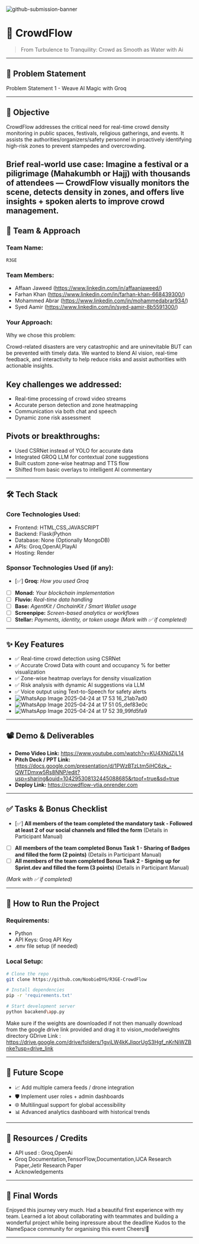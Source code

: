 ![github-submission-banner](https://github.com/user-attachments/assets/a1493b84-e4e2-456e-a791-ce35ee2bcf2f)

# 🚀 CrowdFlow

> From Turbulence to Tranquility: Crowd as Smooth as Water with Ai

---

## 📌 Problem Statement

Problem Statement 1 - Weave AI Magic with Groq

---

## 🎯 Objective

CrowdFlow addresses the critical need for real-time crowd density monitoring in public spaces, festivals, religious gatherings, and events. It assists the authorities/organizers/safety personnel in proactively identifying high-risk zones to prevent stampedes and overcrowding.

Brief real-world use case:
Imagine a festival or a piligrimage (Mahakumbh or Hajj) with thousands of attendees — CrowdFlow visually monitors the scene, detects density in zones, and offers live insights + spoken alerts to improve crowd management.
---

## 🧠 Team & Approach

### Team Name:  
`R3GE`

### Team Members:  
- Affaan Jaweed (https://www.linkedin.com/in/affaanjaweed/) 
- Farhan Khan (https://www.linkedin.com/in/farhan-khan-668439300/)
- Mohammed Abrar (https://www.linkedin.com/in/mohammedabrar934/)
- Syed Aamir (https://www.linkedin.com/in/syed-aamir-8b5591300/)

### Your Approach:  
Why we chose this problem:  

Crowd-related disasters are very catastrophic and are uninevitable BUT can be prevented with timely data. We wanted to blend AI vision, real-time feedback, and interactivity to help reduce risks and assist authorities with actionable insights.

## Key challenges we addressed:

- Real-time processing of crowd video streams
- Accurate person detection and zone heatmapping
- Communication via both chat and speech
- Dynamic zone risk assessment

## Pivots or breakthroughs:

- Used CSRNet instead of YOLO for accurate data
- Integrated GROQ LLM for contextual zone suggestions
- Built custom zone-wise heatmap and TTS flow
- Shifted from basic overlays to intelligent AI commentary

---

## 🛠️ Tech Stack

### Core Technologies Used:
- Frontend: HTML,CSS,JAVASCRIPT
- Backend: Flask(Python
- Database: None (Optionally MongoDB)
- APIs: Groq,OpenAI,PlayAI
- Hosting: Render

### Sponsor Technologies Used (if any):
- [✅] **Groq:** _How you used Groq_  
- [ ] **Monad:** _Your blockchain implementation_  
- [ ] **Fluvio:** _Real-time data handling_  
- [ ] **Base:** _AgentKit / OnchainKit / Smart Wallet usage_  
- [ ] **Screenpipe:** _Screen-based analytics or workflows_  
- [ ] **Stellar:** _Payments, identity, or token usage_
*(Mark with ✅ if completed)*
---

## ✨ Key Features
* ✅ Real-time crowd detection using CSRNet
* ✅ Accurate Crowd Data with count and occupancy % for better visualization
* ✅ Zone-wise heatmap overlays for density visualization
* ✅ Risk analysis with dynamic AI suggestions via LLM
* ✅ Voice output using Text-to-Speech for safety alerts
* ![WhatsApp Image 2025-04-24 at 17 53 16_21ab7ad0](https://github.com/user-attachments/assets/26c5b697-08c1-429c-90fe-95dd619ecbcf)
* ![WhatsApp Image 2025-04-24 at 17 51 05_def83e0c](https://github.com/user-attachments/assets/7a242363-d6ac-41a8-9e10-4b6cba9ecc2e)
* ![WhatsApp Image 2025-04-24 at 17 52 39_99fd5fa9](https://github.com/user-attachments/assets/ba1cc6fd-d405-4436-b2db-70f1a77e43bf)



---

## 📽️ Demo & Deliverables

- **Demo Video Link:** https://www.youtube.com/watch?v=KU4XNdZjL14  
- **Pitch Deck / PPT Link:** https://docs.google.com/presentation/d/1PWzBTzLtm5iHC6zk_-QWTDmxw5Rs8NNP/edit?usp=sharing&ouid=104295308132445088685&rtpof=true&sd=true
- **Deploy Link:** https://crowdflow-vtia.onrender.com

---

## ✅ Tasks & Bonus Checklist

- [✅] **All members of the team completed the mandatory task - Followed at least 2 of our social channels and filled the form** (Details in Participant Manual)  
- [ ] **All members of the team completed Bonus Task 1 - Sharing of Badges and filled the form (2 points)**  (Details in Participant Manual)
- [ ] **All members of the team completed Bonus Task 2 - Signing up for Sprint.dev and filled the form (3 points)**  (Details in Participant Manual)

*(Mark with ✅ if completed)*

---

## 🧪 How to Run the Project

### Requirements:
- Python
- API Keys: Groq API Key
- .env file setup (if needed)

### Local Setup:
```bash
# Clone the repo
git clone https://github.com/NoobieDYG/R3GE-CrowdFlow

# Install dependencies
pip -r 'requirements.txt'

# Start development server
python bacakend\app.py
```
Make sure if the weights are downloaded if not then manually download from the google drive link provided and drag it to vision_model\weights directory
GDrive Link : https://drive.google.com/drive/folders/1gvjLW4kKJlqorUgS3Hgf_nKrNiWZBnke?usp=drive_link

---

## 🧬 Future Scope

* 📈 Add multiple camera feeds / drone integration
* 🛡️ Implement user roles + admin dashboards
* 🌐 Multilingual support for global accessibility
* 📊 Advanced analytics dashboard with historical trends

---

## 📎 Resources / Credits

- API used : Groq,OpenAi
- Groq Documentation,TensorFlow,Documentation,IJCA Research Paper,Jetir Research Paper
- Acknowledgements  

---

## 🏁 Final Words

Enjoyed this journey very much. Had a beautiful first experience with my team. Learned a lot about collaborating with teammates and building a wonderful project while being inpressure about the deadline
Kudos to the NameSpace community for organising this event
Cheers!🍻

---
